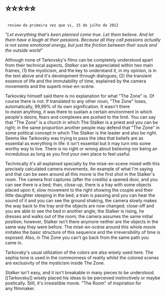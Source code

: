 # ⭐⭐⭐⭐⭐
 
	 review da primeira vez que vi, 15 de julho de 2012

_"Let everything that's been planned come true. Let them believe. And let them have a laugh at their passions. Because all they call passions actually is not some emotional energy, but just the friction between their souls and the outside world"_

Although none of Tarkovsky's films can be completely understood apart from their technical aspects, _Stalker_ can be appreciated within two main frames, (1) the mysticism, and the key to understand it, in my opinion, is in the text above and it's development through dialogues; (2) the transient essence of life and the immutability of time, explained by the camera movements and the superb mise-en-scéne.

Tarkovsky himself said there is no explanation for what "The Zone" is. Of course there is not. If translated to any other noun, "The Zone" loses, automatically, 99,99% of its own signification. It wasn't there to _mean_ anything, it was there to sustain a certain environment in which people's desire, fears and complexes are pushed to the limit. You can say that "The Zone" is a church in which The Stalker is a priest and you can be right; in the same proportion another people may defend that "The Zone" in some political concept in which The Stalker is the leader and also be right. Seems like Tarkovsky was trying to pass the idea that beliefs are as essential as everything in life: it isn't essential but it may turn into some worthy way to live. There is no right or wrong about believing nor being an incredulous as long as you find your own place to feel useful. 

Technically it's all explained specially by the misé-en-scene mixed with this precisely calculated camera movements. An example of what I'm saying and that can be seen around all this movie is the first shot in the Stalker's room. The camera first captures (after the credits) a opened door, and you can see there is a bed; than, close-up, there is a tray with some objects placed upon it; slow movement to the right showing the couple and their little daughter sleeping in the bed; a train is passing and you can hear the sound of it and you can see the ground shaking, the camera slowly makes the way back to the tray and the objects are now changed; close-off and you are able to see the bed in another angle, the Stalker is rising, he dresses and walks out of the room; the camera assumes the same initial position; however, Stalker isn't there anymore neither are the objects in the same way they were before. The misé-en-scéne around this whole movie imitates the basic structure of this sequence and the irreversibility of time is exposed. Also, in The Zone you can't go back from the same path you came in.

Tarkovsky's usual utilization of the colors are also wisely used here. The sephia tone is used in the commonness of reality whilst the colored scenes are exclusivity of the mysticism inside The Zone.

_Stalker_ isn't easy, and it isn't breakable in many pieces to be understood. [[Tarkovsky]] wisely placed his ideas to be perceived instinctively or maybe poetically. Still, it's irresistible movie. "The Room" of inspiration for any filmmaker.